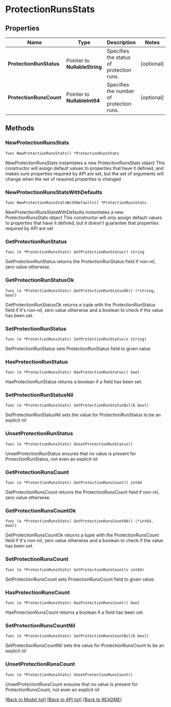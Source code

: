 # ProtectionRunsStats

## Properties

Name | Type | Description | Notes
------------ | ------------- | ------------- | -------------
**ProtectionRunStatus** | Pointer to **NullableString** | Specifies the status of protection runs. | [optional] 
**ProtectionRunsCount** | Pointer to **NullableInt64** | Specifies the number of protection runs. | [optional] 

## Methods

### NewProtectionRunsStats

`func NewProtectionRunsStats() *ProtectionRunsStats`

NewProtectionRunsStats instantiates a new ProtectionRunsStats object
This constructor will assign default values to properties that have it defined,
and makes sure properties required by API are set, but the set of arguments
will change when the set of required properties is changed

### NewProtectionRunsStatsWithDefaults

`func NewProtectionRunsStatsWithDefaults() *ProtectionRunsStats`

NewProtectionRunsStatsWithDefaults instantiates a new ProtectionRunsStats object
This constructor will only assign default values to properties that have it defined,
but it doesn't guarantee that properties required by API are set

### GetProtectionRunStatus

`func (o *ProtectionRunsStats) GetProtectionRunStatus() string`

GetProtectionRunStatus returns the ProtectionRunStatus field if non-nil, zero value otherwise.

### GetProtectionRunStatusOk

`func (o *ProtectionRunsStats) GetProtectionRunStatusOk() (*string, bool)`

GetProtectionRunStatusOk returns a tuple with the ProtectionRunStatus field if it's non-nil, zero value otherwise
and a boolean to check if the value has been set.

### SetProtectionRunStatus

`func (o *ProtectionRunsStats) SetProtectionRunStatus(v string)`

SetProtectionRunStatus sets ProtectionRunStatus field to given value.

### HasProtectionRunStatus

`func (o *ProtectionRunsStats) HasProtectionRunStatus() bool`

HasProtectionRunStatus returns a boolean if a field has been set.

### SetProtectionRunStatusNil

`func (o *ProtectionRunsStats) SetProtectionRunStatusNil(b bool)`

 SetProtectionRunStatusNil sets the value for ProtectionRunStatus to be an explicit nil

### UnsetProtectionRunStatus
`func (o *ProtectionRunsStats) UnsetProtectionRunStatus()`

UnsetProtectionRunStatus ensures that no value is present for ProtectionRunStatus, not even an explicit nil
### GetProtectionRunsCount

`func (o *ProtectionRunsStats) GetProtectionRunsCount() int64`

GetProtectionRunsCount returns the ProtectionRunsCount field if non-nil, zero value otherwise.

### GetProtectionRunsCountOk

`func (o *ProtectionRunsStats) GetProtectionRunsCountOk() (*int64, bool)`

GetProtectionRunsCountOk returns a tuple with the ProtectionRunsCount field if it's non-nil, zero value otherwise
and a boolean to check if the value has been set.

### SetProtectionRunsCount

`func (o *ProtectionRunsStats) SetProtectionRunsCount(v int64)`

SetProtectionRunsCount sets ProtectionRunsCount field to given value.

### HasProtectionRunsCount

`func (o *ProtectionRunsStats) HasProtectionRunsCount() bool`

HasProtectionRunsCount returns a boolean if a field has been set.

### SetProtectionRunsCountNil

`func (o *ProtectionRunsStats) SetProtectionRunsCountNil(b bool)`

 SetProtectionRunsCountNil sets the value for ProtectionRunsCount to be an explicit nil

### UnsetProtectionRunsCount
`func (o *ProtectionRunsStats) UnsetProtectionRunsCount()`

UnsetProtectionRunsCount ensures that no value is present for ProtectionRunsCount, not even an explicit nil

[[Back to Model list]](../README.md#documentation-for-models) [[Back to API list]](../README.md#documentation-for-api-endpoints) [[Back to README]](../README.md)


